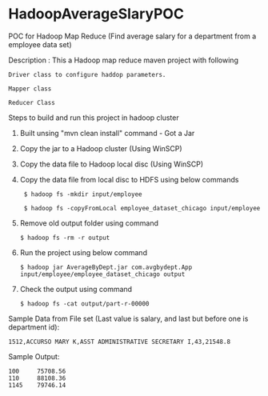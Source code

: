 # HadoopAverageSlaryPOC
POC for Hadoop Map Reduce (Find average salary for a department from a employee data set)

Description : This a Hadoop map reduce maven project with following

    Driver class to configure haddop parameters.
  
    Mapper class
  
    Reducer Class

Steps to build and run this project in hadoop cluster 

1. Built unsing "mvn clean install" command - Got a Jar

2. Copy the jar to a Hadoop cluster (Using WinSCP)

3. Copy the data file to Hadoop local disc (Using WinSCP)

4. Copy the data file from local disc to HDFS using below commands
  
        $ hadoop fs -mkdir input/employee
      
        $ hadoop fs -copyFromLocal employee_dataset_chicago input/employee
      
 5. Remove old output folder using command
 		
 		$ hadoop fs -rm -r output
 		
 6. Run the project using below command
 
        $ hadoop jar AverageByDept.jar com.avgbydept.App input/employee/employee_dataset_chicago output
      
 7. Check the output using command
 
 		$ hadoop fs -cat output/part-r-00000
 	
 
 Sample Data from File set (Last value is salary, and last but before one is department id):
 
 	1512,ACCURSO MARY K,ASST ADMINISTRATIVE SECRETARY I,43,21548.8
 
 Sample Output:
 
    100     75708.56    
    110     88108.36    
    1145    79746.14
    
